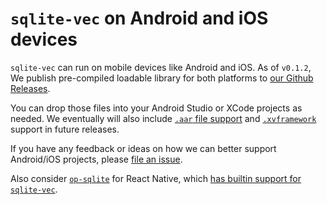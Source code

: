 # `sqlite-vec` on Android and iOS devices

`sqlite-vec` can run on mobile devices like Android and iOS. As of `v0.1.2`, We publish pre-compiled loadable library for both platforms to [our Github Releases](https://github.com/asg017/sqlite-vec/releases).

You can drop those files into your Android Studio or XCode projects as needed. We eventually will also include [`.aar` file support](https://github.com/asg017/sqlite-vec/issues/102) and [`.xvframework`](https://github.com/asg017/sqlite-vec/issues/103) support in future releases.

If you have any feedback or ideas on how we can better support Android/iOS projects, please [file an issue](https://github.com/asg017/sqlite-vec/issues/new).

Also consider [`op-sqlite`](https://github.com/OP-Engineering/op-sqlite) for React Native, which [has builtin support for `sqlite-vec`](https://ospfranco.notion.site/Installation-93044890aa3d4d14b6c525ba4ba8686f#:~:text=sqliteVec%20enables%20sqlite%2Dvec%2C%20an%20extension%20for%20RAG%20embeddings).
